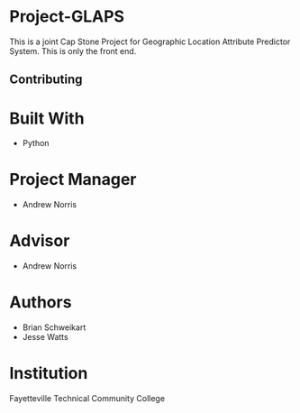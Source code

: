 # Project-GLAPS
This is a joint Cap Stone Project for Geographic Location Attribute Predictor System. This is only the front end.  

## Contributing



# Built With
- Python

# Project Manager
- Andrew Norris

# Advisor
- Andrew Norris

# Authors
- Brian Schweikart
- Jesse Watts

# Institution
Fayetteville Technical Community College
